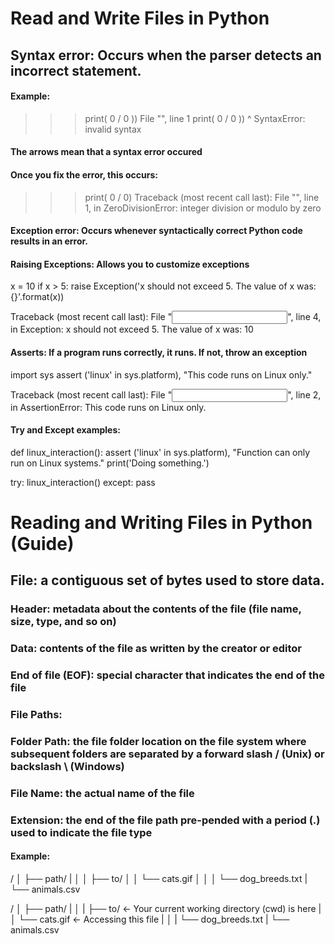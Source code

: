 #  Read and Write Files in Python

## Syntax error: Occurs when the parser detects an incorrect statement.

#### Example:
>>> print( 0 / 0 ))
  File "<stdin>", line 1
    print( 0 / 0 ))
                  ^
SyntaxError: invalid syntax
  
#### The arrows mean that a syntax error occured

#### Once you fix the error, this occurs:
>>> print( 0 / 0)
Traceback (most recent call last):
  File "<stdin>", line 1, in <module>
ZeroDivisionError: integer division or modulo by zero

#### Exception error: Occurs whenever syntactically correct Python code results in an error.

#### Raising Exceptions: Allows you to customize exceptions
x = 10
if x > 5:
    raise Exception('x should not exceed 5. The value of x was: {}'.format(x))

Traceback (most recent call last):
  File "<input>", line 4, in <module>
Exception: x should not exceed 5. The value of x was: 10
  
#### Asserts: If a program runs correctly, it runs. If not, throw an exception

import sys
assert ('linux' in sys.platform), "This code runs on Linux only."

Traceback (most recent call last):
  File "<input>", line 2, in <module>
AssertionError: This code runs on Linux only.
  
#### Try and Except examples:

def linux_interaction():
    assert ('linux' in sys.platform), "Function can only run on Linux systems."
    print('Doing something.')

try:
    linux_interaction()
except:
    pass
    

# Reading and Writing Files in Python (Guide)

## File: a contiguous set of bytes used to store data.

### Header: metadata about the contents of the file (file name, size, type, and so on)
### Data: contents of the file as written by the creator or editor
### End of file (EOF): special character that indicates the end of the file

### File Paths:
### Folder Path: the file folder location on the file system where subsequent folders are separated by a forward slash / (Unix) or backslash \ (Windows)
### File Name: the actual name of the file
### Extension: the end of the file path pre-pended with a period (.) used to indicate the file type

#### Example:
/
│
├── path/
|   │
│   ├── to/
│   │   └── cats.gif
│   │
│   └── dog_breeds.txt
|
└── animals.csv

/
│
├── path/
|   │
|   ├── to/  ← Your current working directory (cwd) is here
|   │   └── cats.gif  ← Accessing this file
|   │
|   └── dog_breeds.txt
|
└── animals.csv


